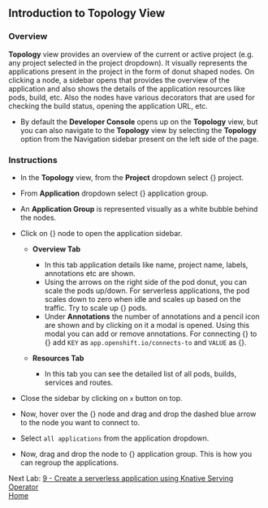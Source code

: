 ## Introduction to Topology View


### Overview
**Topology** view provides an overview of the current or active project (e.g. any project selected in the project dropdown). It visually represents the applications present in the project in the form of donut shaped nodes. On clicking a node, a sidebar opens that provides the overview of the application and also shows the details of the application resources like pods, build, etc. Also the nodes have various decorators that are used for checking the build status, opening the application URL, etc. 

- By default the **Developer Console** opens up on the **Topology** view, but you can also navigate to the **Topology** view by selecting the **Topology** option from the Navigation sidebar present on the left side of the page.


### Instructions

- In the **Topology** view, from the **Project** dropdown select {} project.
- From **Application** dropdown select {} application group.
- An **Application Group** is represented visually as a white bubble behind the nodes.
- Click on {} node to open the application sidebar.

  - **Overview Tab**

    - In this tab application details like name, project name, labels, annotations etc are shown.
    - Using the arrows on the right side of the pod donut, you can scale the pods up/down. For serverless applications, the pod scales down to zero when idle and scales up based on the traffic. Try to scale up {} pods. 
    - Under **Annotations** the number of annotations and a pencil icon are shown and by clicking on it a modal is opened. Using this modal you can add or remove annotations. For connecting {} to {} add `KEY` as `app.openshift.io/connects-to` and `VALUE` as {}. 

  - **Resources Tab**

    - In this tab you can see the detailed list of all pods, builds, services and routes. 
- Close the sidebar by clicking on `x` button on top.
- Now, hover over the {} node and drag and drop the dashed blue arrow to the node you want to connect to.
- Select `all applications` from the application dropdown.
- Now, drag and drop the node to {} application group. This is how you can regroup the applications.




Next Lab: [9 - Create a serverless application using Knative Serving Operator](./serverless.md)<br>
[Home](./README.md)